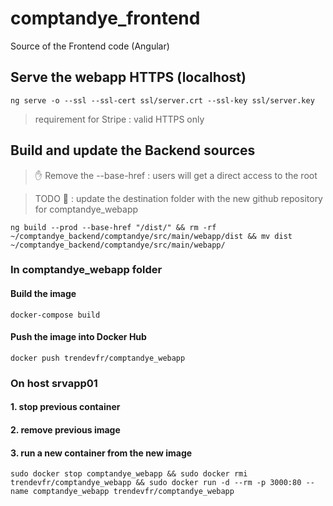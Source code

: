 # comptandye_frontend
Source of the Frontend code (Angular)

## Serve the webapp HTTPS (localhost)
`ng serve -o --ssl --ssl-cert ssl/server.crt --ssl-key ssl/server.key` 
> requirement for Stripe : valid HTTPS only

## Build and update the Backend sources
> ✋ Remove the --base-href : users will get a direct access to the root

> TODO 🤔 : update the destination folder with the new github repository for comptandye_webapp

`ng build --prod --base-href "/dist/" && rm -rf ~/comptandye_backend/comptandye/src/main/webapp/dist && mv dist ~/comptandye_backend/comptandye/src/main/webapp/`

### In comptandye_webapp folder

#### Build the image
`docker-compose build`

#### Push the image into Docker Hub
`docker push trendevfr/comptandye_webapp`

### On host srvapp01 
#### 1. stop previous container
#### 2. remove previous image
#### 3. run a new container from the new image
`sudo docker stop comptandye_webapp && sudo docker rmi trendevfr/comptandye_webapp && sudo docker run -d --rm -p 3000:80 --name comptandye_webapp trendevfr/comptandye_webapp`
